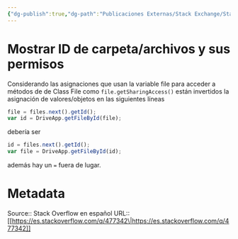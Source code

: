 ```yaml
---
{"dg-publish":true,"dg-path":"Publicaciones Externas/Stack Exchange/Stack Overflow en español/es.stackoverflow.com-477342.md","permalink":"/publicaciones-externas/stack-exchange/stack-overflow-en-espanol/es-stackoverflow-com-477342/","title":"Mostrar ID de carpeta/archivos y sus permisos","hide":true,"noteIcon":"\"0\"","created":"2024-04-03T12:49:10.627-06:00","updated":"2024-04-05T16:43:57.492-06:00"}
---
```


# Mostrar ID de carpeta/archivos y sus permisos

Considerando las asignaciones que usan la variable file para acceder a métodos de de Class File como `file.getSharingAccess()` están invertidos la asignación de valores/objetos en las siguientes líneas

```js
file = files.next().getId();
var id = DriveApp.getFileById(file);
```

debería ser

```js
id = files.next().getId();
var file = DriveApp.getFileById(id);
```

además hay un `=` fuera de lugar.


# Metadata
Source:: Stack Overflow en español
URL:: [[https://es.stackoverflow.com/q/477342\|https://es.stackoverflow.com/q/477342]]

